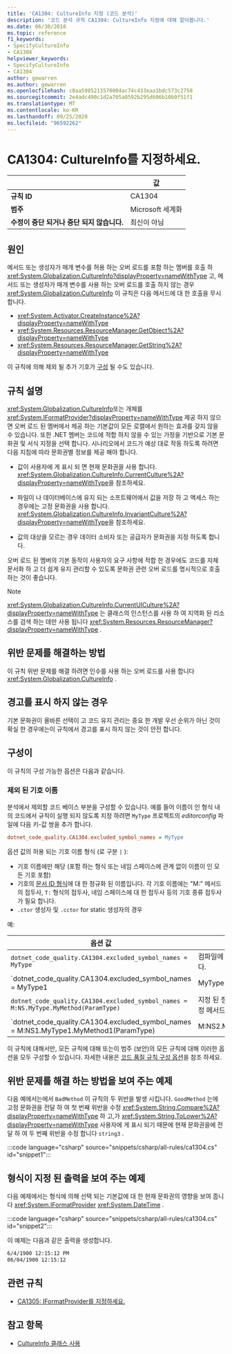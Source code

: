```yaml
---
title: 'CA1304: CultureInfo 지정 (코드 분석)'
description: '코드 분석 규칙 CA1304: CultureInfo 지정에 대해 알아봅니다.'
ms.date: 06/30/2018
ms.topic: reference
f1_keywords:
- SpecifyCultureInfo
- CA1304
helpviewer_keywords:
- SpecifyCultureInfo
- CA1304
author: gewarren
ms.author: gewarren
ms.openlocfilehash: c8aa5985213570004ac74c433eaa1bdc573c2758
ms.sourcegitcommit: 2e4adc490c1d2a705a0592b295d606b10b9f51f1
ms.translationtype: MT
ms.contentlocale: ko-KR
ms.lasthandoff: 09/25/2020
ms.locfileid: "96592262"
---
```

# <a name="ca1304-specify-cultureinfo"></a>CA1304: CultureInfo를 지정하세요.

| | 값 |
|-|-|
| **규칙 ID** |CA1304|
| **범주** |Microsoft 세계화|
| **수정이 중단 되거나 중단 되지 않습니다.** |최신이 아님|

## <a name="cause"></a>원인

메서드 또는 생성자가 매개 변수를 허용 하는 오버 로드를 포함 하는 멤버를 호출 하 <xref:System.Globalization.CultureInfo?displayProperty=nameWithType> 고, 메서드 또는 생성자가 매개 변수를 사용 하는 오버 로드를 호출 하지 않는 경우 <xref:System.Globalization.CultureInfo> 이 규칙은 다음 메서드에 대 한 호출을 무시 합니다.

- <xref:System.Activator.CreateInstance%2A?displayProperty=nameWithType>
- <xref:System.Resources.ResourceManager.GetObject%2A?displayProperty=nameWithType>
- <xref:System.Resources.ResourceManager.GetString%2A?displayProperty=nameWithType>

이 규칙에 의해 제외 될 추가 기호가 [구성](#configurability) 될 수도 있습니다.

## <a name="rule-description"></a>규칙 설명

<xref:System.Globalization.CultureInfo>또는 개체를 <xref:System.IFormatProvider?displayProperty=nameWithType> 제공 하지 않으면 오버 로드 된 멤버에서 제공 하는 기본값이 모든 로캘에서 원하는 효과를 갖지 않을 수 있습니다. 또한 .NET 멤버는 코드에 적합 하지 않을 수 있는 가정을 기반으로 기본 문화권 및 서식 지정을 선택 합니다. 시나리오에서 코드가 예상 대로 작동 하도록 하려면 다음 지침에 따라 문화권별 정보를 제공 해야 합니다.

- 값이 사용자에 게 표시 되 면 현재 문화권을 사용 합니다. <xref:System.Globalization.CultureInfo.CurrentCulture%2A?displayProperty=nameWithType>을 참조하세요.

- 파일이 나 데이터베이스에 유지 되는 소프트웨어에서 값을 저장 하 고 액세스 하는 경우에는 고정 문화권을 사용 합니다. <xref:System.Globalization.CultureInfo.InvariantCulture%2A?displayProperty=nameWithType>을 참조하세요.

- 값의 대상을 모르는 경우 데이터 소비자 또는 공급자가 문화권을 지정 하도록 합니다.

오버 로드 된 멤버의 기본 동작이 사용자의 요구 사항에 적합 한 경우에도 코드를 자체 문서화 하 고 더 쉽게 유지 관리할 수 있도록 문화권 관련 오버 로드를 명시적으로 호출 하는 것이 좋습니다.

> [!NOTE]
> <xref:System.Globalization.CultureInfo.CurrentUICulture%2A?displayProperty=nameWithType> 는 클래스의 인스턴스를 사용 하 여 지역화 된 리소스를 검색 하는 데만 사용 됩니다 <xref:System.Resources.ResourceManager?displayProperty=nameWithType> .

## <a name="how-to-fix-violations"></a>위반 문제를 해결하는 방법

이 규칙 위반 문제를 해결 하려면 인수를 사용 하는 오버 로드를 사용 합니다 <xref:System.Globalization.CultureInfo> .

## <a name="when-to-suppress-warnings"></a>경고를 표시 하지 않는 경우

기본 문화권이 올바른 선택이 고 코드 유지 관리는 중요 한 개발 우선 순위가 아닌 것이 확실 한 경우에는이 규칙에서 경고를 표시 하지 않는 것이 안전 합니다.

## <a name="configurability"></a>구성이

이 규칙의 구성 가능한 옵션은 다음과 같습니다.

### <a name="excluded-symbol-names"></a>제외 된 기호 이름

분석에서 제외할 코드 베이스 부분을 구성할 수 있습니다. 예를 들어 이름이 인 형식 내의 코드에서 규칙이 실행 되지 않도록 지정 하려면 `MyType` 프로젝트의 *editorconfig* 파일에 다음 키-값 쌍을 추가 합니다.

```ini
dotnet_code_quality.CA1304.excluded_symbol_names = MyType
```

옵션 값의 허용 되는 기호 이름 형식 (로 구분 `|` ):

- 기호 이름에만 해당 (포함 하는 형식 또는 네임 스페이스에 관계 없이 이름이 인 모든 기호 포함)
- 기호의 [문서 ID 형식](https://github.com/dotnet/csharplang/blob/master/spec/documentation-comments.md#id-string-format)에 대 한 정규화 된 이름입니다. 각 기호 이름에는 "M:" 메서드의 접두사, `T:` 형식의 접두사, 네임 스페이스에 대 한 접두사 등의 기호 종류 접두사가 필요 합니다.
- `.ctor` 생성자 및 `.cctor` for static 생성자의 경우

예:

| 옵션 값 | 요약 |
| --- | --- |
|`dotnet_code_quality.CA1304.excluded_symbol_names = MyType` | 컴파일에 ' MyType ' 이라는 모든 기호를 찾습니다.
|`dotnet_code_quality.CA1304.excluded_symbol_names = MyType1|MyType2` | 컴파일에 ' MyType1 ' 또는 ' MyType2 ' 라는 모든 기호를 찾습니다.
|`dotnet_code_quality.CA1304.excluded_symbol_names = M:NS.MyType.MyMethod(ParamType)` | 지정 된 정규화 된 시그니처와 ' MyMethod ' 특정 메서드를 일치 시킵니다.
|`dotnet_code_quality.CA1304.excluded_symbol_names = M:NS1.MyType1.MyMethod1(ParamType)|M:NS2.MyType2.MyMethod2(ParamType)` | 특정 메서드 ' MyMethod1 ' 및 ' MyMethod2 '를 해당 하는 정규화 된 시그니처와 일치 시킵니다.

이 규칙에 대해서만, 모든 규칙에 대해 또는이 범주 (보안)의 모든 규칙에 대해 이러한 옵션을 모두 구성할 수 있습니다. 자세한 내용은 [코드 품질 규칙 구성 옵션](../code-quality-rule-options.md)을 참조 하세요.

## <a name="example-showing-how-to-fix-violations"></a>위반 문제를 해결 하는 방법을 보여 주는 예제

다음 예에서는에서 `BadMethod` 이 규칙의 두 위반을 발생 시킵니다. `GoodMethod` 는에 고정 문화권을 전달 하 여 첫 번째 위반을 수정 <xref:System.String.Compare%2A?displayProperty=nameWithType> 하 고,가 <xref:System.String.ToLower%2A?displayProperty=nameWithType> 사용자에 게 표시 되기 때문에 현재 문화권을에 전달 하 여 두 번째 위반을 수정 합니다 `string3` .

:::code language="csharp" source="snippets/csharp/all-rules/ca1304.cs" id="snippet1":::

## <a name="example-showing-formatted-output"></a>형식이 지정 된 출력을 보여 주는 예제

다음 예제에서는 형식에 의해 선택 되는 기본값에 대 한 현재 문화권의 영향을 보여 줍니다 <xref:System.IFormatProvider> <xref:System.DateTime> .

:::code language="csharp" source="snippets/csharp/all-rules/ca1304.cs" id="snippet2":::

이 예제는 다음과 같은 출력을 생성합니다.

```txt
6/4/1900 12:15:12 PM
06/04/1900 12:15:12
```

## <a name="related-rules"></a>관련 규칙

- [CA1305: IFormatProvider를 지정하세요.](ca1305.md)

## <a name="see-also"></a>참고 항목

- [CultureInfo 클래스 사용](../../../standard/globalization-localization/globalization.md#work-with-culture-specific-settings)
